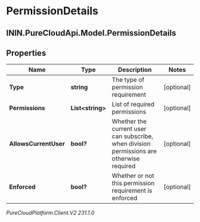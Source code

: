 # PermissionDetails

## ININ.PureCloudApi.Model.PermissionDetails

## Properties

|Name | Type | Description | Notes|
|------------ | ------------- | ------------- | -------------|
| **Type** | **string** | The type of permission requirement | [optional] |
| **Permissions** | **List&lt;string&gt;** | List of required permissions | [optional] |
| **AllowsCurrentUser** | **bool?** | Whether the current user can subscribe, when division permissions are otherwise required | [optional] |
| **Enforced** | **bool?** | Whether or not this permission requirement is enforced | [optional] |



_PureCloudPlatform.Client.V2 231.1.0_
